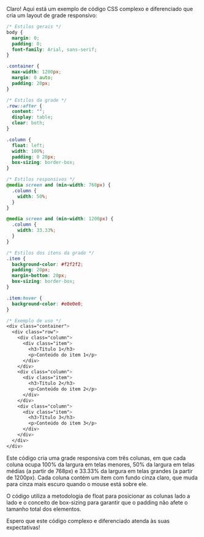 Claro! Aqui está um exemplo de código CSS complexo e diferenciado que cria um layout de grade responsivo:

```css
/* Estilos gerais */
body {
  margin: 0;
  padding: 0;
  font-family: Arial, sans-serif;
}

.container {
  max-width: 1200px;
  margin: 0 auto;
  padding: 20px;
}

/* Estilos da grade */
.row::after {
  content: "";
  display: table;
  clear: both;
}

.column {
  float: left;
  width: 100%;
  padding: 0 20px;
  box-sizing: border-box;
}

/* Estilos responsivos */
@media screen and (min-width: 768px) {
  .column {
    width: 50%;
  }
}

@media screen and (min-width: 1200px) {
  .column {
    width: 33.33%;
  }
}

/* Estilos dos itens da grade */
.item {
  background-color: #f2f2f2;
  padding: 20px;
  margin-bottom: 20px;
  box-sizing: border-box;
}

.item:hover {
  background-color: #e0e0e0;
}

/* Exemplo de uso */
<div class="container">
  <div class="row">
    <div class="column">
      <div class="item">
        <h3>Título 1</h3>
        <p>Conteúdo do item 1</p>
      </div>
    </div>
    <div class="column">
      <div class="item">
        <h3>Título 2</h3>
        <p>Conteúdo do item 2</p>
      </div>
    </div>
    <div class="column">
      <div class="item">
        <h3>Título 3</h3>
        <p>Conteúdo do item 3</p>
      </div>
    </div>
  </div>
</div>
```

Este código cria uma grade responsiva com três colunas, em que cada coluna ocupa 100% da largura em telas menores, 50% da largura em telas médias (a partir de 768px) e 33.33% da largura em telas grandes (a partir de 1200px). Cada coluna contém um item com fundo cinza claro, que muda para cinza mais escuro quando o mouse está sobre ele.

O código utiliza a metodologia de float para posicionar as colunas lado a lado e o conceito de box-sizing para garantir que o padding não afete o tamanho total dos elementos.

Espero que este código complexo e diferenciado atenda às suas expectativas!